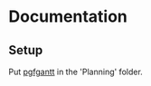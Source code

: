 # Documentation

## Setup

Put [pgfgantt](http://www.tug.org/texlive///Contents/live/texmf-dist/tex/latex/pgfgantt/pgfgantt.sty) in the 'Planning' folder.
